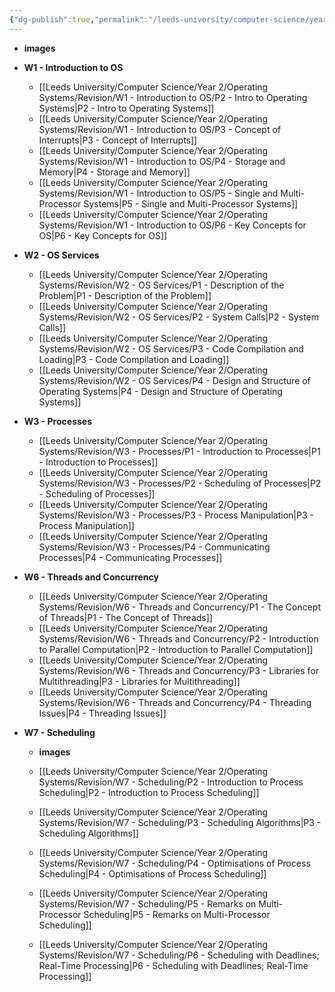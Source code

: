 ```yaml
---
{"dg-publish":true,"permalink":"/leeds-university/computer-science/year-2/operating-systems/revision/revision/"}
---
```



- **images**

- **W1 - Introduction to OS**
	- [[Leeds University/Computer Science/Year 2/Operating Systems/Revision/W1 - Introduction to OS/P2 - Intro to Operating Systems\|P2 - Intro to Operating Systems]]
	- [[Leeds University/Computer Science/Year 2/Operating Systems/Revision/W1 - Introduction to OS/P3 - Concept of Interrupts\|P3 - Concept of Interrupts]]
	- [[Leeds University/Computer Science/Year 2/Operating Systems/Revision/W1 - Introduction to OS/P4 - Storage and Memory\|P4 - Storage and Memory]]
	- [[Leeds University/Computer Science/Year 2/Operating Systems/Revision/W1 - Introduction to OS/P5 - Single and Multi-Processor Systems\|P5 - Single and Multi-Processor Systems]]
	- [[Leeds University/Computer Science/Year 2/Operating Systems/Revision/W1 - Introduction to OS/P6 - Key Concepts for OS\|P6 - Key Concepts for OS]]
- **W2 - OS Services**
	- [[Leeds University/Computer Science/Year 2/Operating Systems/Revision/W2 - OS Services/P1 - Description of the Problem\|P1 - Description of the Problem]]
	- [[Leeds University/Computer Science/Year 2/Operating Systems/Revision/W2 - OS Services/P2 - System Calls\|P2 - System Calls]]
	- [[Leeds University/Computer Science/Year 2/Operating Systems/Revision/W2 - OS Services/P3 - Code Compilation and Loading\|P3 - Code Compilation and Loading]]
	- [[Leeds University/Computer Science/Year 2/Operating Systems/Revision/W2 - OS Services/P4 - Design and Structure of Operating Systems\|P4 - Design and Structure of Operating Systems]]
- **W3 - Processes**
	- [[Leeds University/Computer Science/Year 2/Operating Systems/Revision/W3 - Processes/P1 - Introduction to Processes\|P1 - Introduction to Processes]]
	- [[Leeds University/Computer Science/Year 2/Operating Systems/Revision/W3 - Processes/P2 - Scheduling of Processes\|P2 - Scheduling of Processes]]
	- [[Leeds University/Computer Science/Year 2/Operating Systems/Revision/W3 - Processes/P3 - Process Manipulation\|P3 - Process Manipulation]]
	- [[Leeds University/Computer Science/Year 2/Operating Systems/Revision/W3 - Processes/P4 - Communicating Processes\|P4 - Communicating Processes]]
- **W6 - Threads and Concurrency**
	- [[Leeds University/Computer Science/Year 2/Operating Systems/Revision/W6 - Threads and Concurrency/P1 - The Concept of Threads\|P1 - The Concept of Threads]]
	- [[Leeds University/Computer Science/Year 2/Operating Systems/Revision/W6 - Threads and Concurrency/P2 - Introduction to Parallel Computation\|P2 - Introduction to Parallel Computation]]
	- [[Leeds University/Computer Science/Year 2/Operating Systems/Revision/W6 - Threads and Concurrency/P3 - Libraries for Multithreading\|P3 - Libraries for Multithreading]]
	- [[Leeds University/Computer Science/Year 2/Operating Systems/Revision/W6 - Threads and Concurrency/P4 - Threading Issues\|P4 - Threading Issues]]
- **W7 - Scheduling**
	- **images**

	- [[Leeds University/Computer Science/Year 2/Operating Systems/Revision/W7 - Scheduling/P2 - Introduction to Process Scheduling\|P2 - Introduction to Process Scheduling]]
	- [[Leeds University/Computer Science/Year 2/Operating Systems/Revision/W7 - Scheduling/P3 - Scheduling Algorithms\|P3 - Scheduling Algorithms]]
	- [[Leeds University/Computer Science/Year 2/Operating Systems/Revision/W7 - Scheduling/P4 - Optimisations of Process Scheduling\|P4 - Optimisations of Process Scheduling]]
	- [[Leeds University/Computer Science/Year 2/Operating Systems/Revision/W7 - Scheduling/P5 - Remarks on Multi-Processor Scheduling\|P5 - Remarks on Multi-Processor Scheduling]]
	- [[Leeds University/Computer Science/Year 2/Operating Systems/Revision/W7 - Scheduling/P6 - Scheduling with Deadlines; Real-Time Processing\|P6 - Scheduling with Deadlines; Real-Time Processing]]


